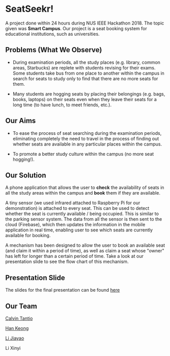 # SeatSeekr!

A project done within 24 hours during NUS IEEE Hackathon 2018. The topic given was **Smart Campus**. Our project is a seat booking system for educational institutions, such as universities.

## Problems (What We Observe)

* During examination periods, all the study places (e.g. library, common areas, Starbucks) are replete with students revising for their exams. Some students take bus from one place to another within the campus in search for seats to study only to find that there are no more seats for them.

* Many students are hogging seats by placing their belongings (e.g. bags, books, laptops) on their seats even when they leave their seats for a long time (to have lunch, to meet friends, etc.).

## Our Aims

* To ease the process of seat searching during the examination periods, eliminating completely the need to travel in the process of finding out whether seats are available in any particular places within the campus.

* To promote a better study culture within the campus (no more seat hogging!).

## Our Solution

A phone application that allows the user to **check** the availability of seats in all the study areas within the campus and **book** them if they are available.

A tiny sensor (we used infrared attached to Raspberry Pi for our demonstration) is attached to every seat. This can be used to detect whether the seat is currently available / being occupied. This is similar to the parking sensor system. The data from all the sensor is then sent to the cloud (Firebase), which then updates the information in the mobile application in real time, enabling user to see which seats are currently available for booking.

A mechanism has been designed to allow the user to book an available seat (and claim it within a period of time), as well as claim a seat whose "owner" has left for longer than a certain period of time. Take a look at our presentation slide to see the flow chart of this mechanism.

## Presentation Slide

The slides for the final presentation can be found [here](https://docs.google.com/presentation/d/147KEQD0Ob6wXCii5aJwfnshHhW_geBQuOacds_XbPU8/edit?usp=sharing)

## Our Team

[Calvin Tantio](https://github.com/CT15)

[Han Keong](https://github.com/han-keong)

[Li Jiayao](https://github.com/JYL123)

Li Xinyi
